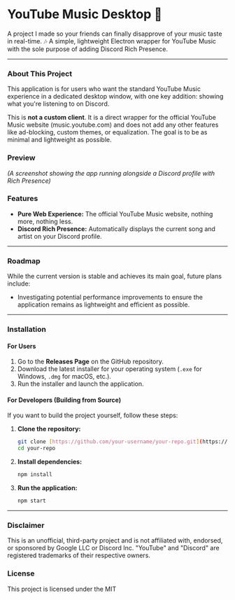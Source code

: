 # YouTube Music Desktop 🎵

A project I made so your friends can finally disapprove of your music taste in real-time. 🎶
A simple, lightweight Electron wrapper for YouTube Music with the sole purpose of adding Discord Rich Presence.

---

### About This Project

This application is for users who want the standard YouTube Music experience in a dedicated desktop window, with one key addition: showing what you're listening to on Discord.

This is **not a custom client**. It is a direct wrapper for the official YouTube Music website (music.youtube.com) and does not add any other features like ad-blocking, custom themes, or equalization. The goal is to be as minimal and lightweight as possible.

### Preview

*(A screenshot showing the app running alongside a Discord profile with Rich Presence)*



### Features

-   **Pure Web Experience:** The official YouTube Music website, nothing more, nothing less.
-   **Discord Rich Presence:** Automatically displays the current song and artist on your Discord profile.

---

### Roadmap

While the current version is stable and achieves its main goal, future plans include:

-   Investigating potential performance improvements to ensure the application remains as lightweight and efficient as possible.

---

### Installation

#### For Users

1.  Go to the **Releases Page** on the GitHub repository.
2.  Download the latest installer for your operating system (`.exe` for Windows, `.dmg` for macOS, etc.).
3.  Run the installer and launch the application.

#### For Developers (Building from Source)

If you want to build the project yourself, follow these steps:

1.  **Clone the repository:**
    ```bash
    git clone [https://github.com/your-username/your-repo.git](https://github.com/your-username/your-repo.git)
    cd your-repo
    ```

2.  **Install dependencies:**
    ```bash
    npm install
    ```

3.  **Run the application:**
    ```bash
    npm start
    ```

---

### Disclaimer

This is an unofficial, third-party project and is not affiliated with, endorsed, or sponsored by Google LLC or Discord Inc. "YouTube" and "Discord" are registered trademarks of their respective owners.

### License

This project is licensed under the MIT 